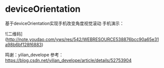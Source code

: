 # deviceOrientation
基于deviceOrientation实现手机改变角度视觉滚动
手机演示：

![二维码]
(http://note.youdao.com/yws/res/542/WEBRESOURCE538876bcc90a65e31a98b6bf128f6883)

鸣谢：yilian_develope  参考： https://blog.csdn.net/yilian_develope/article/details/52753904
